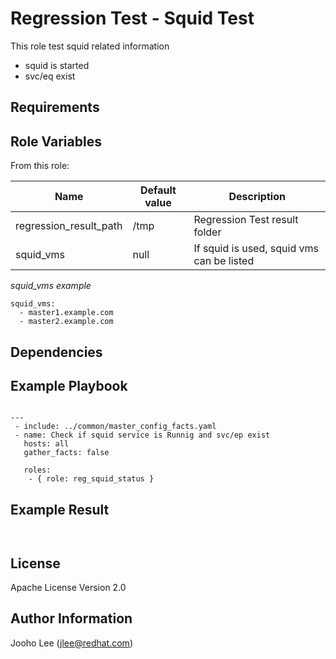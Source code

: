Regression Test - Squid Test
============

This role test squid related information
 - squid is started
 - svc/eq exist

Requirements
------------

Role Variables
--------------

From this role:

| Name                    | Default value                                 | Description                                                                 |
|-------------------------|-----------------------------------------------|-----------------------------------------------------------------------------|
| regression_result_path  | /tmp                                          | Regression Test result folder                                               |
| squid_vms               | null                                          | If squid is used, squid vms can be listed                                   |


*squid_vms example*
~~~
squid_vms:
  - master1.example.com
  - master2.example.com
~~~

Dependencies
------------


Example Playbook
----------------

```

---
 - include: ../common/master_config_facts.yaml
 - name: Check if squid service is Runnig and svc/ep exist
   hosts: all
   gather_facts: false

   roles:
    - { role: reg_squid_status }

```

Example Result
-------------

```


```

License
-------

Apache License Version 2.0

Author Information
------------------

Jooho Lee (jlee@redhat.com)
